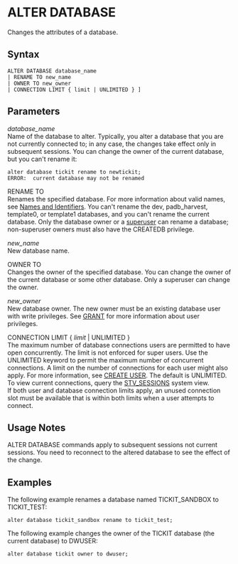 # ALTER DATABASE<a name="r_ALTER_DATABASE"></a>

Changes the attributes of a database\.

## Syntax<a name="r_ALTER_DATABASE-synopsis"></a>

```
ALTER DATABASE database_name
| RENAME TO new_name 
| OWNER TO new_owner
| CONNECTION LIMIT { limit | UNLIMITED } ]
```

## Parameters<a name="r_ALTER_DATABASE-parameters"></a>

 *database\_name*   
Name of the database to alter\. Typically, you alter a database that you are not currently connected to; in any case, the changes take effect only in subsequent sessions\. You can change the owner of the current database, but you can't rename it:  

```
alter database tickit rename to newtickit;
ERROR:  current database may not be renamed
```

RENAME TO   
Renames the specified database\. For more information about valid names, see [Names and Identifiers](r_names.md)\. You can't rename the dev, padb\_harvest, template0, or template1 databases, and you can't rename the current database\. Only the database owner or a [superuser](r_superusers.md#def_superusers) can rename a database; non\-superuser owners must also have the CREATEDB privilege\.

 *new\_name*   
New database name\.

OWNER TO   
Changes the owner of the specified database\. You can change the owner of the current database or some other database\. Only a superuser can change the owner\.

 *new\_owner*   
New database owner\. The new owner must be an existing database user with write privileges\. See [GRANT](r_GRANT.md) for more information about user privileges\.

CONNECTION LIMIT \{ *limit* \| UNLIMITED \}   
The maximum number of database connections users are permitted to have open concurrently\. The limit is not enforced for super users\. Use the UNLIMITED keyword to permit the maximum number of concurrent connections\.  A limit on the number of connections for each user might also apply\. For more information, see [CREATE USER](r_CREATE_USER.md)\. The default is UNLIMITED\. To view current connections, query the [STV\_SESSIONS](r_STV_SESSIONS.md) system view\.  
If both user and database connection limits apply, an unused connection slot must be available that is within both limits when a user attempts to connect\.

## Usage Notes<a name="r_ALTER_DATABASE-usage-notes"></a>

ALTER DATABASE commands apply to subsequent sessions not current sessions\. You need to reconnect to the altered database to see the effect of the change\.

## Examples<a name="r_ALTER_DATABASE-examples"></a>

The following example renames a database named TICKIT\_SANDBOX to TICKIT\_TEST: 

```
alter database tickit_sandbox rename to tickit_test;
```

The following example changes the owner of the TICKIT database \(the current database\) to DWUSER: 

```
alter database tickit owner to dwuser;
```